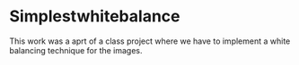 # Simplestwhitebalance

This work was a aprt of a class project where we have to implement a white balancing technique for the images. 
